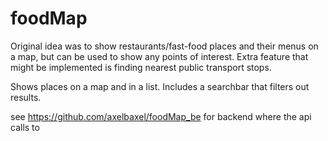 # foodMap #

Original idea was to show restaurants/fast-food places and their menus on a map, but can be used to show any points of interest. Extra feature that might be implemented is finding nearest public transport stops.


Shows places on a map and in a list. Includes a searchbar that filters out results.

see https://github.com/axelbaxel/foodMap_be for backend where the api calls to